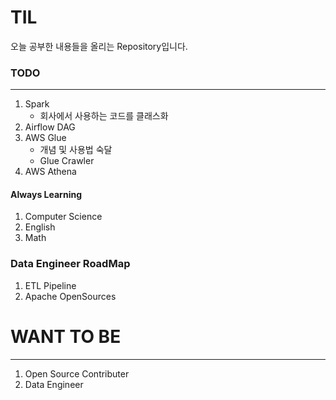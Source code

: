 # TIL

오늘 공부한 내용들을 올리는 Repository입니다.

### TODO
---

1. Spark
    - 회사에서 사용하는 코드를 클래스화
2. Airflow DAG
3. AWS Glue
    - 개념 및 사용법 숙달
    - Glue Crawler
4. AWS Athena

#### Always Learning
1. Computer Science
2. English
3. Math

### Data Engineer RoadMap

1. ETL Pipeline
2. Apache OpenSources

# WANT TO BE
---
1. Open Source Contributer
2. Data Engineer
